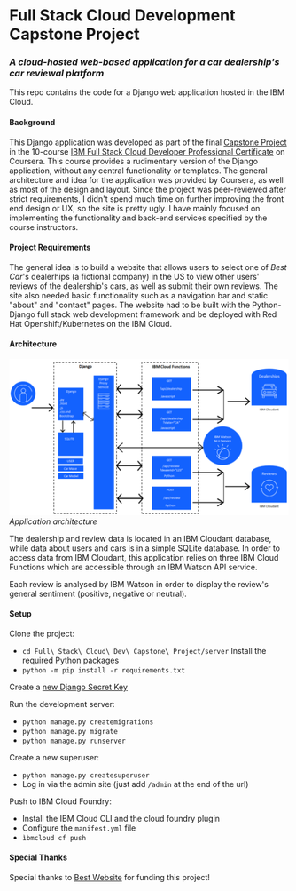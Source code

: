 # Full Stack Cloud Development Capstone Project
### _A cloud-hosted web-based application for a car dealership's car reviewal platform_

This repo contains the code for a Django web application hosted in the IBM Cloud. 

#### Background
This Django application was developed as part of the final [Capstone Project](https://www.coursera.org/learn/ibm-cloud-native-full-stack-development-capstone?specialization=ibm-full-stack-cloud-developer) in the 10-course [IBM Full Stack Cloud Developer Professional Certificate](https://www.coursera.org/professional-certificates/ibm-full-stack-cloud-developer) on Coursera. This course provides a rudimentary version of the Django application, without any central functionality or templates. The general architecture and idea for the application was provided by Coursera, as well as most of the design and layout. Since the project was peer-reviewed after strict requirements, I didn't spend much time on further improving the front end design or UX, so the site is pretty ugly. I have mainly focused on implementing the functionality and back-end services specified by the course instructors. 

#### Project Requirements
The general idea is to build a website that allows users to select one of *Best Car*'s dealerhips (a fictional company) in the US to view other users' reviews of the dealership's cars, as well as submit their own reviews. The site also needed basic functionality such as a navigation bar and static "about" and "contact" pages. The website had to be built with the Python-Django full stack web development framework and be deployed with Red Hat Openshift/Kubernetes on the IBM Cloud.

#### Architecture
![Application architecture model](capstone-project-model.png)
_Application architecture_

The dealership and review data is located in an IBM Cloudant database, while data about users and cars is in a simple SQLite database. In order to access data from IBM Cloudant, this application relies on three IBM Cloud Functions which are accessible through an IBM Watson API service. 

Each review is analysed by IBM Watson in order to display the review's general sentiment (positive, negative or neutral). 

#### Setup 
Clone the project:
- ```cd Full\ Stack\ Cloud\ Dev\ Capstone\ Project/server```
Install the required Python packages
- ```python -m pip install -r requirements.txt```

Create a [new Django Secret Key](https://humberto.io/blog/tldr-generate-django-secret-key/) 

Run the development server: </br>
- ```python manage.py createmigrations```
- ```python manage.py migrate```
- ```python manage.py runserver```

Create a new superuser: </br>
- ```python manage.py createsuperuser```
- Log in via the admin site (just add `/admin` at the end of the url)

Push to IBM Cloud Foundry: </br>
- Install the IBM Cloud CLI and the cloud foundry plugin
- Configure the `manifest.yml` file
- `ìbmcloud cf push`

#### Special Thanks 
Special thanks to [Best Website](https://bestwebsite.com/) for funding this project! 

